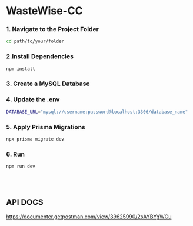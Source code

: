 # WasteWise-CC
### 1. Navigate to the Project Folder

```bash
cd path/to/your/folder
```

### 2.Install Dependencies

```bash
npm install
```

### 3. Create a MySQL Database

### 4. Update the .env

```bash
DATABASE_URL="mysql://username:password@localhost:3306/database_name"
```

### 5. Apply Prisma Migrations

```bash
npx prisma migrate dev
```

### 6. Run

```bash
npm run dev
```
<br> </br>
## API DOCS
https://documenter.getpostman.com/view/39625990/2sAYBYgWGu
